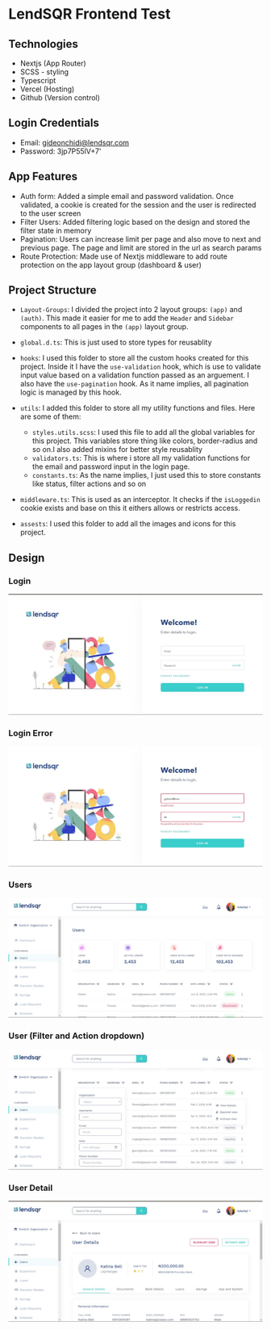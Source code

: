 # LendSQR Frontend Test

## Technologies

- Nextjs (App Router)
- SCSS - styling
- Typescript
- Vercel (Hosting)
- Github (Version control)

## Login Credentials

- Email: gideonchidi@lendsqr.com
- Password: 3jp7P55lV+7'

## App Features

- Auth form: Added a simple email and password validation. Once validated, a cookie is created for the session and the user is redirected to the user screen
- Filter Users: Added filtering logic based on the design and stored the filter state in memory
- Pagination: Users can increase limit per page and also move to next and previous page. The page and limit are stored in the url as search params
- Route Protection: Made use of Nextjs middleware to add route protection on the app layout group (dashboard & user)

## Project Structure

- `Layout-Groups`: I divided the project into 2 layout groups: `(app)` and `(auth)`. This made it easier for me to add the `Header` and `Sidebar` components to all pages in the `(app)` layout group.
- `global.d.ts`: This is just used to store types for reusablity
- `hooks`: I used this folder to store all the custom hooks created for this project. Inside it I have the `use-validation` hook, which is use to validate input value based on a validation function passed as an arguement. I also have the `use-pagination` hook. As it name implies, all pagination logic is managed by this hook.
- `utils`: I added this folder to store all my utility functions and files. Here are some of them:

  - `styles.utils.scss`: I used this file to add all the global variables for this project. This variables store thing like colors, border-radius and so on.I also added mixins for better style reusablity
  - `validators.ts`: This is where i store all my validation functions for the email and password input in the login page.
  - `constants.ts`: As the name implies, I just used this to store constants like status, filter actions and so on

- `middleware.ts`: This is used as an interceptor. It checks if the `isLoggedin` cookie exists and base on this it eithers allows or restricts access.
- `assests`: I used this folder to add all the images and icons for this project.

## Design

### Login

![Login](designs/login.jpg)

### Login Error

![Login Error](designs/login-error.jpg)

### Users

![users](designs/user.jpg)

### User (Filter and Action dropdown)

![user-filter](designs/user-filter.jpg)

### User Detail

![user-detail](designs/user-detail.jpg)
